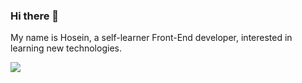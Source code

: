 ### Hi there 👋

My name is Hosein, a self-learner Front-End developer, interested in learning new technologies. 


<a width='100%' href="https://github.com/hoseinABH98/github-readme-stats">
   <img align="center" src="https://github-readme-stats.vercel.app/api?username=hoseinABH98&show_icons=true&theme=midnight-purple&langs_count=8" />
</a>
<br />
<br />
<!-- <a href="https://github.com/hoseinABH98">
   <img align="center" src="https://github-readme-stats.vercel.app/api/top-langs/?username=hoseinABH98&theme=midnight-purple" />
</a>
 -->


